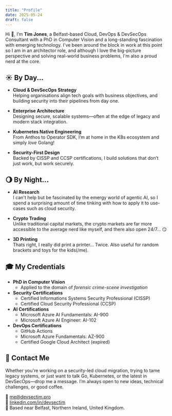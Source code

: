 ```yaml
---
title: "Profile"
date: 2025-05-24
draft: false
---
```


Hi 👋, I’m **Tim Jones**, a Belfast-based Cloud, DevOps & DevSecOps Consultant with a PhD in Computer Vision and a long-standing fascination with emerging technology.  I've been around the block in work at this point so I am in an architector role, and although I love the big-picture perspective and solving real-world business problems, I'm also a proud nerd at the core.

## ☀️ By Day...

- **Cloud & DevSecOps Strategy**  
  Helping organisations align tech goals with business objectives, and building security into their pipelines from day one.

- **Enterprise Architecture**  
  Designing secure, scalable systems—often at the edge of legacy and modern stack integration.

- **Kubernetes Native Engineering**  
  From Anthos to Operator SDK, I’m at home in the K8s ecosystem and simply *love* Golang!

- **Security-First Design**  
  Backed by CISSP and CCSP certifications, I build solutions that don’t just work, but work securely.

## 🌖 By Night...

- **AI Research**  
  I can't help but be fascinated by the emergy world of agentic AI, so I spend a surprising amount of time tinking with how to apply it to use-cases such as cloud security.

- **Crypto Trading**  
  Unlike traditional capital markets, the crypto markets are far more accessible to the average nerd like myself, and there also open 24/7... 😏

- **3D Printing**  
  Thats right, I really did print a printer... Twice.  Also useful for random brackets and toys for the kids(/me).
  
## 🎓 My Credentials

- **PhD in Computer Vision**
  - Applied to the domain of *forensic crime-scene investigation*
- **Security Certifications**  
  - Certified Informations Systems Security Professional (CISSP)
  - Certified Cloud Security Professional (CCSP)
- **AI Certifications**
  - Microsoft Azure AI Fundamentals: AI-900
  - Microsoft Azure AI Engineer: AI-102
- **DevOps Certifications**  
  - GitHub Actions
  - Microsoft Azure Fundamentals: AZ-900
  - Certified Google Cloud Architect (expired)

## 📧 Contact Me

Whether you're working on a security-led cloud migration, trying to tame legacy systems, or just want to talk Go, Kubernetes, or the latest in DevSecOps—drop me a message. I’m always open to new ideas, technical challenges, or good coffee.

📧 [me@devsectim.pro](mailto:me@devsectim.pro)  
📑 [linkedin.com/in/devsectim](https://linkedin.com/in/devsectim)  
📍 Based near Belfast, Northern Ireland, United Kingdom.
